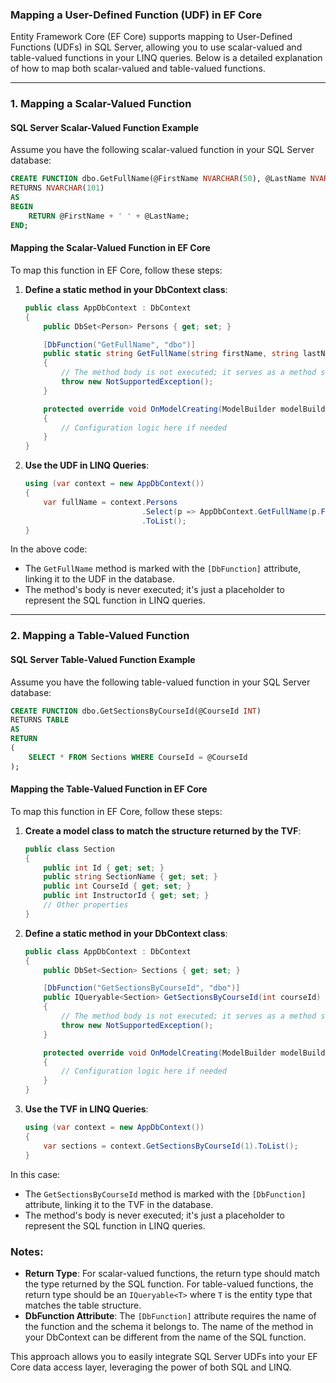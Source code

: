 ### Mapping a User-Defined Function (UDF) in EF Core

Entity Framework Core (EF Core) supports mapping to User-Defined Functions (UDFs) in SQL Server, allowing you to use scalar-valued and table-valued functions in your LINQ queries. Below is a detailed explanation of how to map both scalar-valued and table-valued functions.

---

### 1. **Mapping a Scalar-Valued Function**

#### **SQL Server Scalar-Valued Function Example**
Assume you have the following scalar-valued function in your SQL Server database:

```sql
CREATE FUNCTION dbo.GetFullName(@FirstName NVARCHAR(50), @LastName NVARCHAR(50))
RETURNS NVARCHAR(101)
AS
BEGIN
    RETURN @FirstName + ' ' + @LastName;
END;
```

#### **Mapping the Scalar-Valued Function in EF Core**
To map this function in EF Core, follow these steps:

1. **Define a static method in your DbContext class**:

    ```csharp
    public class AppDbContext : DbContext
    {
        public DbSet<Person> Persons { get; set; }

        [DbFunction("GetFullName", "dbo")]
        public static string GetFullName(string firstName, string lastName)
        {
            // The method body is not executed; it serves as a method signature for the UDF.
            throw new NotSupportedException();
        }

        protected override void OnModelCreating(ModelBuilder modelBuilder)
        {
            // Configuration logic here if needed
        }
    }
    ```

2. **Use the UDF in LINQ Queries**:

    ```csharp
    using (var context = new AppDbContext())
    {
        var fullName = context.Persons
                              .Select(p => AppDbContext.GetFullName(p.FirstName, p.LastName))
                              .ToList();
    }
    ```

In the above code:
- The `GetFullName` method is marked with the `[DbFunction]` attribute, linking it to the UDF in the database.
- The method's body is never executed; it's just a placeholder to represent the SQL function in LINQ queries.

---

### 2. **Mapping a Table-Valued Function**

#### **SQL Server Table-Valued Function Example**
Assume you have the following table-valued function in your SQL Server database:

```sql
CREATE FUNCTION dbo.GetSectionsByCourseId(@CourseId INT)
RETURNS TABLE
AS
RETURN
(
    SELECT * FROM Sections WHERE CourseId = @CourseId
);
```

#### **Mapping the Table-Valued Function in EF Core**
To map this function in EF Core, follow these steps:

1. **Create a model class to match the structure returned by the TVF**:

    ```csharp
    public class Section
    {
        public int Id { get; set; }
        public string SectionName { get; set; }
        public int CourseId { get; set; }
        public int InstructorId { get; set; }
        // Other properties
    }
    ```

2. **Define a static method in your DbContext class**:

    ```csharp
    public class AppDbContext : DbContext
    {
        public DbSet<Section> Sections { get; set; }

        [DbFunction("GetSectionsByCourseId", "dbo")]
        public IQueryable<Section> GetSectionsByCourseId(int courseId)
        {
            // The method body is not executed; it serves as a method signature for the UDF.
            throw new NotSupportedException();
        }

        protected override void OnModelCreating(ModelBuilder modelBuilder)
        {
            // Configuration logic here if needed
        }
    }
    ```

3. **Use the TVF in LINQ Queries**:

    ```csharp
    using (var context = new AppDbContext())
    {
        var sections = context.GetSectionsByCourseId(1).ToList();
    }
    ```

In this case:
- The `GetSectionsByCourseId` method is marked with the `[DbFunction]` attribute, linking it to the TVF in the database.
- The method's body is never executed; it's just a placeholder to represent the SQL function in LINQ queries.

### Notes:

- **Return Type**: For scalar-valued functions, the return type should match the type returned by the SQL function. For table-valued functions, the return type should be an `IQueryable<T>` where `T` is the entity type that matches the table structure.
- **DbFunction Attribute**: The `[DbFunction]` attribute requires the name of the function and the schema it belongs to. The name of the method in your DbContext can be different from the name of the SQL function.

This approach allows you to easily integrate SQL Server UDFs into your EF Core data access layer, leveraging the power of both SQL and LINQ.
